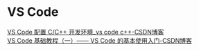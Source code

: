 
# VS Code

[VS Code 配置 C/C++ 开发环境_vs code c++-CSDN博客](https://blog.csdn.net/hfy1237/article/details/130781012?utm_medium=distribute.pc_relevant.none-task-blog-2~default~baidujs_baidulandingword~default-0-130781012-blog-110160065.235^v43^pc_blog_bottom_relevance_base8&spm=1001.2101.3001.4242.1&utm_relevant_index=1)  
[VS Code 基础教程（一）—— VS Code 的基本使用入门-CSDN博客](https://blog.csdn.net/weixin_46215588/article/details/110160065)

